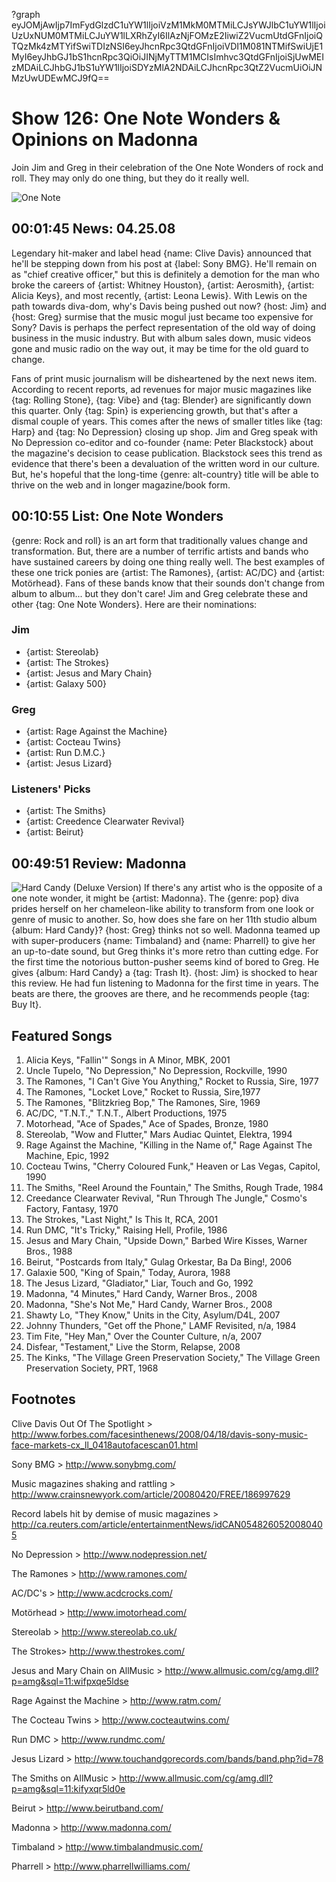 ?graph eyJOMjAwIjp7ImFydGlzdC1uYW1lIjoiVzM1MkM0MTMiLCJsYWJlbC1uYW1lIjoiUzUxNUM0MTMiLCJuYW1lLXRhZyI6IlAzNjFOMzE2IiwiZ2VucmUtdGFnIjoiQTQzMk4zMTYifSwiTDIzNSI6eyJhcnRpc3QtdGFnIjoiVDI1M081NTMifSwiUjE1MyI6eyJhbGJ1bS1hcnRpc3QiOiJINjMyTTM1MCIsImhvc3QtdGFnIjoiSjUwMEIzMDAiLCJhbGJ1bS1uYW1lIjoiSDYzMlA2NDAiLCJhcnRpc3QtZ2VucmUiOiJNMzUwUDEwMCJ9fQ==

# Show 126: One Note Wonders & Opinions on Madonna
Join Jim and Greg in their celebration of the One Note Wonders of rock and roll. They may only do one thing, but they do it really well.

![One Note](http://static.soundopinions.org/images/2008/onenote.jpg)

## 00:01:45 News: 04.25.08
Legendary hit-maker and label head {name: Clive Davis} announced that he'll be stepping down from his post at {label: Sony BMG}. He'll remain on as "chief creative officer," but this is definitely a demotion for the man who broke the careers of {artist: Whitney Houston}, {artist: Aerosmith}, {artist: Alicia Keys}, and most recently, {artist: Leona Lewis}. With Lewis on the path towards diva-dom, why's Davis being pushed out now? {host: Jim} and {host: Greg} surmise that the music mogul just became too expensive for Sony? Davis is perhaps the perfect representation of the old way of doing business in the music industry. But with album sales down, music videos gone and music radio on the way out, it may be time for the old guard to change.

Fans of print music journalism will be disheartened by the next news item. According to recent reports, ad revenues for major music magazines like {tag: Rolling Stone}, {tag: Vibe} and {tag: Blender} are significantly down this quarter. Only {tag: Spin} is experiencing growth, but that's after a dismal couple of years. This comes after the news of smaller titles like {tag: Harp} and {tag: No Depression} closing up shop. Jim and Greg speak with No Depression co-editor and co-founder {name: Peter Blackstock} about the magazine's decision to cease publication. Blackstock sees this trend as evidence that there's been a devaluation of the written word in our culture. But, he's hopeful that the long-time {genre: alt-country} title will be able to thrive on the web and in longer magazine/book form.

## 00:10:55 List: One Note Wonders
{genre: Rock and roll} is an art form that traditionally values change and transformation. But, there are a number of terrific artists and bands who have sustained careers by doing one thing really well. The best examples of these one trick ponies are {artist: The Ramones}, {artist: AC/DC} and {artist: Motörhead}. Fans of these bands know that their sounds don't change from album to album... but they don't care! Jim and Greg celebrate these and other {tag: One Note Wonders}. Here are their nominations:

### Jim
- {artist: Stereolab}
- {artist: The Strokes}
- {artist: Jesus and Mary Chain}
- {artist: Galaxy 500}

### Greg
- {artist: Rage Against the Machine}
- {artist: Cocteau Twins}
- {artist: Run D.M.C.}
- {artist: Jesus Lizard}

### Listeners' Picks
- {artist: The Smiths}
- {artist: Creedence Clearwater Revival}
- {artist: Beirut}

## 00:49:51 Review: Madonna
![Hard Candy (Deluxe Version)](http://a1.mzstatic.com/us/r30/Music/e6/f2/0f/mzi.rvjcvcvm.600x600-75.jpg "20044/278674439")
If there's any artist who is the opposite of a one note wonder, it might be {artist: Madonna}. The {genre: pop} diva prides herself on her chameleon-like ability to transform from one look or genre of music to another. So, how does she fare on her 11th studio album {album: Hard Candy}? {host: Greg} thinks not so well. Madonna teamed up with super-producers {name: Timbaland} and {name: Pharrell} to give her an up-to-date sound, but Greg thinks it's more retro than cutting edge. For the first time the notorious button-pusher seems kind of bored to Greg. He gives {album: Hard Candy} a {tag: Trash It}. {host: Jim} is shocked to hear this review. He had fun listening to Madonna for the first time in years. The beats are there, the grooves are there, and he recommends people {tag: Buy It}.

## Featured Songs
1. Alicia Keys, "Fallin'" Songs in A Minor, MBK, 2001
2. Uncle Tupelo, "No Depression," No Depression, Rockville, 1990
3. The Ramones, "I Can't Give You Anything," Rocket to Russia, Sire, 1977
4. The Ramones, "Locket Love," Rocket to Russia, Sire,1977
5. The Ramones, "Blitzkrieg Bop," The Ramones, Sire, 1969
6. AC/DC, "T.N.T.," T.N.T., Albert Productions, 1975
7. Motorhead, "Ace of Spades," Ace of Spades, Bronze, 1980
8. Stereolab, "Wow and Flutter," Mars Audiac Quintet, Elektra, 1994
9. Rage Against the Machine, "Killing in the Name of," Rage Against The Machine, Epic, 1992
10. Cocteau Twins, "Cherry Coloured Funk," Heaven or Las Vegas, Capitol, 1990
11. The Smiths, "Reel Around the Fountain," The Smiths, Rough Trade, 1984
12. Creedance Clearwater Revival, "Run Through The Jungle," Cosmo's Factory, Fantasy, 1970
13. The Strokes, "Last Night," Is This It, RCA, 2001
14. Run DMC, "It's Tricky," Raising Hell, Profile, 1986
15. Jesus and Mary Chain, "Upside Down," Barbed Wire Kisses, Warner Bros., 1988
16. Beirut, "Postcards from Italy," Gulag Orkestar, Ba Da Bing!, 2006
17. Galaxie 500, "King of Spain," Today, Aurora, 1988
18. The Jesus Lizard, "Gladiator," Liar, Touch and Go, 1992
19. Madonna, "4 Minutes," Hard Candy, Warner Bros., 2008
20. Madonna, "She's Not Me," Hard Candy, Warner Bros., 2008
21. Shawty Lo, "They Know," Units in the City, Asylum/D4L, 2007
22. Johnny Thunders, "Get off the Phone," LAMF Revisited, n/a, 1984
23. Tim Fite, "Hey Man," Over the Counter Culture, n/a, 2007
24. Disfear, "Testament," Live the Storm, Relapse, 2008
25. The Kinks, "The Village Green Preservation Society," The Village Green Preservation Society, PRT, 1968

## Footnotes

Clive Davis Out Of The Spotlight > http://www.forbes.com/facesinthenews/2008/04/18/davis-sony-music-face-markets-cx_ll_0418autofacescan01.html

Sony BMG > http://www.sonybmg.com/

Music magazines shaking and rattling > http://www.crainsnewyork.com/article/20080420/FREE/186997629

Record labels hit by demise of music magazines > http://ca.reuters.com/article/entertainmentNews/idCAN0548260520080405

No Depression > http://www.nodepression.net/

The Ramones > http://www.ramones.com/

AC/DC's > http://www.acdcrocks.com/

Motörhead > http://www.imotorhead.com/

Stereolab > http://www.stereolab.co.uk/

The Strokes> http://www.thestrokes.com/

Jesus and Mary Chain on AllMusic > http://www.allmusic.com/cg/amg.dll?p=amg&sql=11:wifpxqe5ldse

Rage Against the Machine > http://www.ratm.com/

The Cocteau Twins > http://www.cocteautwins.com/

Run DMC > http://www.rundmc.com/

Jesus Lizard > http://www.touchandgorecords.com/bands/band.php?id=78

The Smiths on AllMusic > http://www.allmusic.com/cg/amg.dll?p=amg&sql=11:kifyxqr5ld0e

Beirut > http://www.beirutband.com/

Madonna > http://www.madonna.com/

Timbaland > http://www.timbalandmusic.com/

Pharrell > http://www.pharrellwilliams.com/